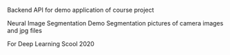 Backend API for demo application of course project

Neural Image Segmentation Demo
Segmentation pictures of camera images and jpg files

For  Deep Learning Scool 2020